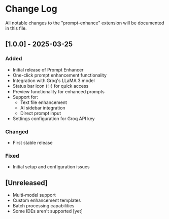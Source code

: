 # Change Log

All notable changes to the "prompt-enhance" extension will be documented in this file.

## [1.0.0] - 2025-03-25

### Added

- Initial release of Prompt Enhancer
- One-click prompt enhancement functionality
- Integration with Groq's LLaMA 3 model
- Status bar icon (✨) for quick access
- Preview functionality for enhanced prompts
- Support for:
  - Text file enhancement
  - AI sidebar integration
  - Direct prompt input
- Settings configuration for Groq API key

### Changed

- First stable release

### Fixed

- Initial setup and configuration issues

## [Unreleased]

- Multi-model support
- Custom enhancement templates
- Batch processing capabilities
- Some IDEs aren't supported [yet]
